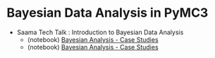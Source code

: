# Bayesian Data Analysis in PyMC3


- Saama Tech Talk : Introduction to Bayesian Data Analysis
  - (notebook) [Bayesian Analysis - Case Studies](notebooks/BayesianAnalysis_CaseStudies.ipynb)
  - (notebook) [Bayesian Analysis - Case Studies](notebooks/data.py)
